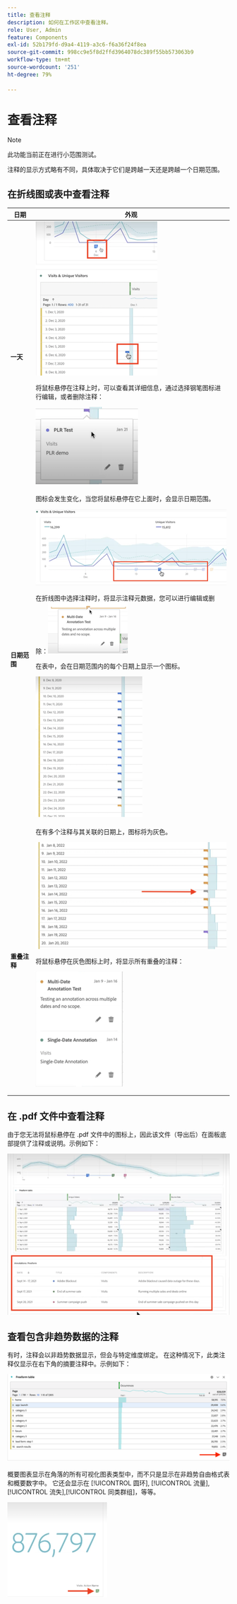 ```yaml
---
title: 查看注释
description: 如何在工作区中查看注释。
role: User, Admin
feature: Components
exl-id: 52b179fd-d9a4-4119-a3c6-f6a36f24f8ea
source-git-commit: 998cc9e5f8d2ffd3964078dc389f55bb573063b9
workflow-type: tm+mt
source-wordcount: '251'
ht-degree: 79%

---
```


# 查看注释

>[!NOTE]
>
>此功能当前正在进行小范围测试。

注释的显示方式略有不同，具体取决于它们是跨越一天还是跨越一个日期范围。

## 在折线图或表中查看注释

| 日期 | 外观 |
| --- | --- |
| **一天** | ![](assets/single-day.png)<p>将鼠标悬停在注释上时，可以查看其详细信息，通过选择钢笔图标进行编辑，或者删除注释：<p> ![](assets/hover.png) |
| **日期范围** | 图标会发生变化，当您将鼠标悬停在它上面时，会显示日期范围。<p>![](assets/multi-day.png)<p>在折线图中选择注释时，将显示注释元数据，您可以进行编辑或删除：![](assets/multi-hover.png)<p>在表中，会在日期范围内的每个日期上显示一个图标。<p>![](assets/multi-day-table.png) |
| **重叠注释** | 在有多个注释与其关联的日期上，图标将为灰色。<p>![](assets/grey.png)<p>将鼠标悬停在灰色图标上时，将显示所有重叠的注释：<p>![](assets/overlap.png) |

## 在 .pdf 文件中查看注释

由于您无法将鼠标悬停在 .pdf 文件中的图标上，因此该文件（导出后）在面板底部提供了注释或说明。示例如下：

![](assets/ann-pdf.png)

## 查看包含非趋势数据的注释

有时，注释会以非趋势数据显示，但会与特定维度绑定。 在这种情况下，此类注释仅显示在右下角的摘要注释中。示例如下：

![](assets/non-date.png)

概要图表显示在角落的所有可视化图表类型中，而不只是显示在非趋势自由格式表和概要数字中。 它还会显示在 [!UICONTROL 圆环], [!UICONTROL 流量],[!UICONTROL 流失],[!UICONTROL 同类群组]，等等。

![](assets/ann-summary.png)